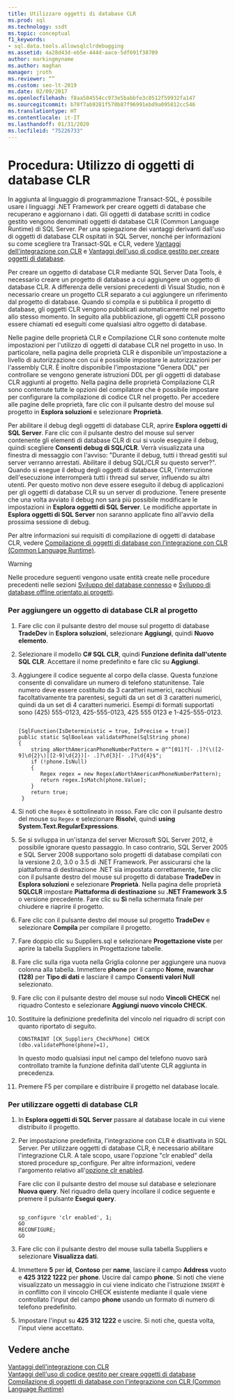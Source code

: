 ```yaml
---
title: Utilizzare oggetti di database CLR
ms.prod: sql
ms.technology: ssdt
ms.topic: conceptual
f1_keywords:
- sql.data.tools.allowsqlclrdebugging
ms.assetid: 4a28d43d-eb5e-444d-aace-5df691f38709
author: markingmyname
ms.author: maghan
manager: jroth
ms.reviewer: “”
ms.custom: seo-lt-2019
ms.date: 02/09/2017
ms.openlocfilehash: f8aa504554cc973e5babbfe3c8512f59932fa147
ms.sourcegitcommit: b78f7ab9281f570b87f96991ebd9a095812cc546
ms.translationtype: HT
ms.contentlocale: it-IT
ms.lasthandoff: 01/31/2020
ms.locfileid: "75226733"
---
```

# <a name="how-to-work-with-clr-database-objects"></a>Procedura: Utilizzo di oggetti di database CLR

In aggiunta al linguaggio di programmazione Transact\-SQL, è possibile usare i linguaggi .NET Framework per creare oggetti di database che recuperano e aggiornano i dati. Gli oggetti di database scritti in codice gestito vengono denominati oggetti di database CLR (Common Language Runtime) di SQL Server. Per una spiegazione dei vantaggi derivanti dall'uso di oggetti di database CLR ospitati in SQL Server, nonché per informazioni su come scegliere tra Transact\-SQL e CLR, vedere [Vantaggi dell'integrazione con CLR](../relational-databases/clr-integration/clr-integration-overview.md) e [Vantaggi dell'uso di codice gestito per creare oggetti di database](https://msdn.microsoft.com/library/k2e1fb36.aspx).  
  
Per creare un oggetto di database CLR mediante SQL Server Data Tools, è necessario creare un progetto di database a cui aggiungere un oggetto di database CLR. A differenza delle versioni precedenti di Visual Studio, non è necessario creare un progetto CLR separato a cui aggiungere un riferimento dal progetto di database. Quando si compila e si pubblica il progetto di database, gli oggetti CLR vengono pubblicati automaticamente nel progetto allo stesso momento. In seguito alla pubblicazione, gli oggetti CLR possono essere chiamati ed eseguiti come qualsiasi altro oggetto di database.  
  
Nelle pagine delle proprietà CLR e Compilazione CLR sono contenute molte impostazioni per l'utilizzo di oggetti di database CLR nel progetto in uso. In particolare, nella pagina delle proprietà CLR è disponibile un'impostazione a livello di autorizzazione con cui è possibile impostare le autorizzazioni per l'assembly CLR. È inoltre disponibile l'impostazione "Genera DDL" per controllare se vengono generate istruzioni DDL per gli oggetti di database CLR aggiunti al progetto. Nella pagina delle proprietà Compilazione CLR sono contenute tutte le opzioni del compilatore che è possibile impostare per configurare la compilazione di codice CLR nel progetto. Per accedere alle pagine delle proprietà, fare clic con il pulsante destro del mouse sul progetto in **Esplora soluzioni** e selezionare **Proprietà**.  
  
Per abilitare il debug degli oggetti di database CLR, aprire **Esplora oggetti di SQL Server**. Fare clic con il pulsante destro del mouse sul server contenente gli elementi di database CLR di cui si vuole eseguire il debug, quindi scegliere **Consenti debug di SQL/CLR**. Verrà visualizzata una finestra di messaggio con l'avviso: "Durante il debug, tutti i thread gestiti sul server verranno arrestati. Abilitare il debug SQL/CLR su questo server?". Quando si esegue il debug degli oggetti di database CLR, l'interruzione dell'esecuzione interromperà tutti i thread sul server, influendo su altri utenti. Per questo motivo non deve essere eseguito il debug di applicazioni per gli oggetti di database CLR su un server di produzione. Tenere presente che una volta avviato il debug non sarà più possibile modificare le impostazioni in **Esplora oggetti di SQL Server**. Le modifiche apportate in **Esplora oggetti di SQL Server** non saranno applicate fino all'avvio della prossima sessione di debug.  
  
Per altre informazioni sui requisiti di compilazione di oggetti di database CLR, vedere [Compilazione di oggetti di database con l'integrazione con CLR (Common Language Runtime)](https://msdn.microsoft.com/library/ms131046.aspx).  
  
> [!WARNING]  
> Nelle procedure seguenti vengono usate entità create nelle procedure precedenti nelle sezioni [Sviluppo del database connesso](../ssdt/connected-database-development.md) e [Sviluppo di database offline orientato ai progetti](../ssdt/project-oriented-offline-database-development.md).  
  
### <a name="to-add-a-clr-database-object-to-your-project"></a>Per aggiungere un oggetto di database CLR al progetto  
  
1.  Fare clic con il pulsante destro del mouse sul progetto di database **TradeDev** in **Esplora soluzioni**, selezionare **Aggiungi**, quindi **Nuovo elemento**.  
  
2.  Selezionare il modello **C# SQL CLR**, quindi **Funzione definita dall'utente SQL CLR**. Accettare il nome predefinito e fare clic su **Aggiungi**.  
  
3.  Aggiungere il codice seguente al corpo della classe. Questa funzione consente di convalidare un numero di telefono statunitense. Tale numero deve essere costituito da 3 caratteri numerici, racchiusi facoltativamente tra parentesi, seguiti da un set di 3 caratteri numerici, quindi da un set di 4 caratteri numerici. Esempi di formati supportati sono (425) 555-0123, 425-555-0123, 425 555 0123 e 1-425-555-0123.  
  
    ```  
  
    [SqlFunction(IsDeterministic = true, IsPrecise = true)]  
    public static SqlBoolean validatePhone(SqlString phone)  
    {  
        string aNorthAmericanPhoneNumberPattern = @"^[01]?[- .]?(\([2-9]\d{2}\)|[2-9]\d{2})[- .]?\d{3}[- .]?\d{4}$";  
        if (!phone.IsNull)  
        {  
           Regex regex = new Regex(aNorthAmericanPhoneNumberPattern);  
           return regex.IsMatch(phone.Value);  
        }  
        return true;  
     }  
    ```  
  
4.  Si noti che `Regex` è sottolineato in rosso. Fare clic con il pulsante destro del mouse su `Regex` e selezionare **Risolvi**, quindi **using System.Text.RegularExpressions**.  
  
5.  Se si sviluppa in un'istanza del server Microsoft SQL Server 2012, è possibile ignorare questo passaggio. In caso contrario, SQL Server 2005 e SQL Server 2008 supportano solo progetti di database compilati con la versione 2.0, 3.0 o 3.5 di .NET Framework. Per assicurarsi che la piattaforma di destinazione .NET sia impostata correttamente, fare clic con il pulsante destro del mouse sul progetto di database **TradeDev** in **Esplora soluzioni** e selezionare **Proprietà**. Nella pagina delle proprietà **SQLCLR** impostare **Piattaforma di destinazione** su **.NET Framework 3.5** o versione precedente. Fare clic su **Sì** nella schermata finale per chiudere e riaprire il progetto.  
  
6.  Fare clic con il pulsante destro del mouse sul progetto **TradeDev** e selezionare **Compila** per compilare il progetto.  
  
7.  Fare doppio clic su Suppliers.sql e selezionare **Progettazione viste** per aprire la tabella Suppliers in Progettazione tabelle.  
  
8.  Fare clic sulla riga vuota nella Griglia colonne per aggiungere una nuova colonna alla tabella. Immettere **phone** per il campo **Nome**, **nvarchar (128)** per **Tipo di dati** e lasciare il campo **Consenti valori Null** selezionato.  
  
9. Fare clic con il pulsante destro del mouse sul nodo **Vincoli CHECK** nel riquadro Contesto e selezionare **Aggiungi nuovo vincolo CHECK**.  
  
10. Sostituire la definizione predefinita del vincolo nel riquadro di script con quanto riportato di seguito.  
  
    ```  
    CONSTRAINT [CK_Suppliers_CheckPhone] CHECK (dbo.validatePhone(phone)=1),  
    ```  
  
    In questo modo qualsiasi input nel campo del telefono nuovo sarà controllato tramite la funzione definita dall'utente CLR aggiunta in precedenza.  
  
11. Premere F5 per compilare e distribuire il progetto nel database locale.  
  
### <a name="to-use-clr-database-objects"></a>Per utilizzare oggetti di database CLR  
  
1.  In **Esplora oggetti di SQL Server** passare al database locale in cui viene distribuito il progetto.  
  
2.  Per impostazione predefinita, l'integrazione con CLR è disattivata in SQL Server. Per utilizzare oggetti di database CLR, è necessario abilitare l'integrazione CLR. A tale scopo, usare l'opzione "clr enabled" della stored procedure sp_configure. Per altre informazioni, vedere l'argomento relativo all'[opzione clr enabled](../relational-databases/clr-integration/clr-integration-enabling.md).  
  
    Fare clic con il pulsante destro del mouse sul database e selezionare **Nuova query**. Nel riquadro della query incollare il codice seguente e premere il pulsante **Esegui query**.  
  
    ```  
  
    sp_configure 'clr enabled', 1;  
    GO  
    RECONFIGURE;  
    GO  
    ```  
  
3.  Fare clic con il pulsante destro del mouse sulla tabella Suppliers e selezionare **Visualizza dati**.  
  
4.  Immettere **5** per **id**, **Contoso** per **name**, lasciare il campo **Address** vuoto e **425 3122 1222** per **phone**. Uscire dal campo **phone**. Si noti che viene visualizzato un messaggio in cui viene indicato che l'istruzione `INSERT` è in conflitto con il vincolo CHECK esistente mediante il quale viene controllato l'input del campo **phone** usando un formato di numero di telefono predefinito.  
  
5.  Impostare l'input su **425 312 1222** e uscire. Si noti che, questa volta, l'input viene accettato.  
  
## <a name="see-also"></a>Vedere anche  
[Vantaggi dell'integrazione con CLR](../relational-databases/clr-integration/clr-integration-overview.md)  
[Vantaggi dell'uso di codice gestito per creare oggetti di database](https://msdn.microsoft.com/library/k2e1fb36.aspx)  
[Compilazione di oggetti di database con l'integrazione con CLR (Common Language Runtime)](https://msdn.microsoft.com/library/ms131046.aspx)  
  
